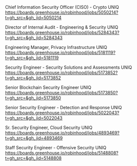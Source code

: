 Chief Information Security Officer (CISO) - Crypto UNIQ https://boards.greenhouse.io/robinhood/jobs/5050214?t=gh_src=&gh_jid=5050214

Director of Internal Audit - Engineering & Security UNIQ https://boards.greenhouse.io/robinhood/jobs/5284343?t=gh_src=&gh_jid=5284343

Engineering Manager, Privacy Infrastructure UNIQ https://boards.greenhouse.io/robinhood/jobs/5181119?t=gh_src=&gh_jid=5181119

Security Engineer - Security Solutions and Assessments UNIQ https://boards.greenhouse.io/robinhood/jobs/5173852?t=gh_src=&gh_jid=5173852

Senior Blockchain Security Engineer UNIQ https://boards.greenhouse.io/robinhood/jobs/5173850?t=gh_src=&gh_jid=5173850

Senior Security Engineer - Detection and Response UNIQ https://boards.greenhouse.io/robinhood/jobs/5022043?t=gh_src=&gh_jid=5022043

Sr. Security Engineer, Cloud Security UNIQ https://boards.greenhouse.io/robinhood/jobs/4893469?t=gh_src=&gh_jid=4893469

Staff Security Engineer - Offensive Security UNIQ https://boards.greenhouse.io/robinhood/jobs/5148808?t=gh_src=&gh_jid=5148808

